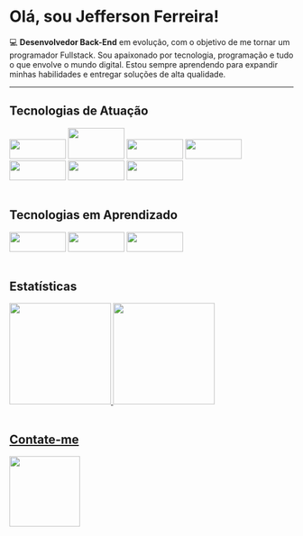 <h1>Olá, sou Jefferson Ferreira!</h1>

<p>
💻 <strong>Desenvolvedor Back-End</strong> em evolução, com o objetivo de me tornar um programador Fullstack. Sou apaixonado por tecnologia, programação e tudo o que envolve o mundo digital. Estou sempre aprendendo para expandir minhas habilidades e entregar soluções de alta qualidade.
</p>

---

<div align="left">
 <h2>Tecnologias de Atuação</h2>

<img width="100px" height="35px" src="https://img.shields.io/badge/JavaScript-F7DF1E?style=for-the-badge&logo=JavaScript&logoColor=white"/>
<img width="100px" height="55px" src="https://img.shields.io/badge/TypeScript-007ACC?style=for-the-badge&logo=typescript&logoColor=white" />
<img width="100px" height="35px" src="https://img.shields.io/badge/Node.js-43853D?style=for-the-badge&logo=node.js&logoColor=white" />
<img width="100px" height="35px" src="https://img.shields.io/badge/Express.js-404D59?style=for-the-badge" />
<img width="100px" height="35px" src="https://img.shields.io/badge/PostgreSQL-316192?style=for-the-badge&logo=postgresql&logoColor=white" />
<img width="100px" height="35px" src="https://img.shields.io/badge/MongoDB-4EA94B?style=for-the-badge&logo=mongodb&logoColor=white" />
<img width="100px" height="35px" src="https://img.shields.io/badge/Linux-FCC624?style=for-the-badge&logo=linux&logoColor=black" />
</div>

<br>

<div align="left">
 <h2>Tecnologias em Aprendizado</h2>

<img width="100px" height="35px" src="https://img.shields.io/badge/Java-ED8B00?style=for-the-badge&logo=openjdk&logoColor=white"/>
<img width="100px" height="35px" src="https://img.shields.io/badge/Angular-DD0031?style=for-the-badge&logo=angular&logoColor=white" />
<img width="100px" height="35px" src="https://img.shields.io/badge/Spring-6DB33F?style=for-the-badge&logo=spring&logoColor=white" />
</div>
<br>

 <div>
 <h2>Estatísticas</h2>
  
  <a href ="https://github.com/Jefferson-Matheus">
  <img height="180em" 
   src ="https://github-readme-stats.vercel.app/api?username=Jefferson-Matheus&show_icons=true&theme=tokyonight&include_all_commits=true&count_public=true"
   /> 
 <img height="180em" src="https://github-readme-stats.vercel.app/api/top-langs/?username=Jefferson-Matheus&langs_count=8&theme=tokyonight" />
</div>
<br>

<div>
 <h2>Contate-me</h2>

 <a href="https://www.linkedin.com/in/dev-jefferson-ferreira"> 
   <img width="125px" src="https://img.shields.io/badge/LinkedIn-0077B5?style=for-the-badge&logo=linkedin&logoColor=white" />
  <a/>
</div>

